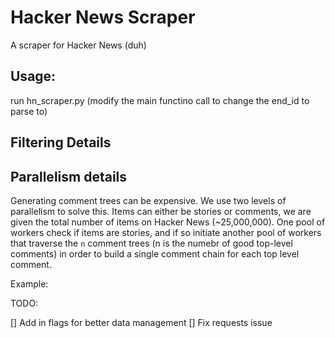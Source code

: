 # Hacker News Scraper

A scraper for Hacker News (duh)


## Usage:
run hn_scraper.py (modify the main functino call to change the end_id to parse to)

## Filtering Details


## Parallelism details
Generating comment trees can be expensive. We use two levels of parallelism to solve this. Items can either be stories or comments, we are given the total number of items on Hacker News (~25,000,000). One pool of workers check if items are stories, and if so initiate another pool of workers that traverse the `n` comment trees  (n is the numebr of good top-level comments) in order to build a single comment chain for each top level comment.

Example: 



TODO:

[] Add in flags for better data management
[] Fix requests issue
